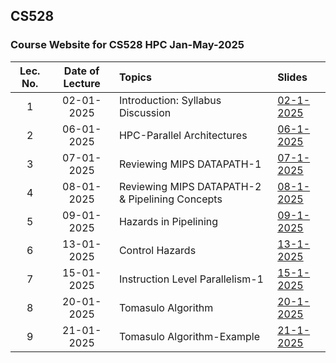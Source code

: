 ## CS528
### Course Website for CS528 HPC Jan-May-2025


| Lec. No. | Date of Lecture        | Topics  | Slides   |
|:---:|:--:|:--|:--------------------------|
| 1       |  02-01-2025            | Introduction: Syllabus Discussion| [02-1-2025](https://iitgoffice-my.sharepoint.com/:b:/g/personal/phrangboklang_iitg_ac_in/EUmmHQJHOu1MijXOagEhgf8BRxe8bPvzOWu_wn3SPUDYmg?e=9FRAqo) | 
| 2       |  06-01-2025            | HPC-Parallel Architectures| [06-1-2025](https://iitgoffice-my.sharepoint.com/:b:/g/personal/phrangboklang_iitg_ac_in/Ecmnea5lQGVMhLyNLVEruAwBaIL59k7L9sourF-HmUfAvw?e=aGfkjM) | 
| 3       |  07-01-2025            | Reviewing MIPS DATAPATH-1 | [07-1-2025](https://iitgoffice-my.sharepoint.com/:b:/g/personal/phrangboklang_iitg_ac_in/Ea1haUByWKVGlb0RfRyQcXYBDTV14iGq2suEq8O0ihq29Q) |
| 4       |  08-01-2025            | Reviewing MIPS DATAPATH-2 & Pipelining Concepts | [08-1-2025](https://iitgoffice-my.sharepoint.com/:b:/g/personal/phrangboklang_iitg_ac_in/EZCduiNlAshBhW2vlknXknsBksJTCYChWUrq6v2KcNO9XQ?e=uIvnG3) |
| 5       |  09-01-2025            | Hazards in Pipelining | [09-1-2025](https://iitgoffice-my.sharepoint.com/:b:/g/personal/phrangboklang_iitg_ac_in/ESehAE3koT9MoL9CB4Su8wEBcRI9axmC6QAd_hU8kBsGyA?e=QRSVKT) |
| 6       |  13-01-2025            | Control Hazards | [13-1-2025](https://iitgoffice-my.sharepoint.com/:b:/g/personal/phrangboklang_iitg_ac_in/EffDZrzQIw5DoYUAj9ppceQBeNFfTXawUS1GRps4FOB8ow?e=emEdCi) |
| 7       |  15-01-2025            | Instruction Level Parallelism-1 | [15-1-2025](https://iitgoffice-my.sharepoint.com/:b:/g/personal/phrangboklang_iitg_ac_in/EbEe_FSbEdBPmHRL_vNKNtsBtqoV7D6KslZD2LhXnFpdXQ?e=s3ygb5) |
| 8       |  20-01-2025            | Tomasulo Algorithm | [20-1-2025]() |
| 9       |  21-01-2025            | Tomasulo Algorithm-Example | [21-1-2025]() |



